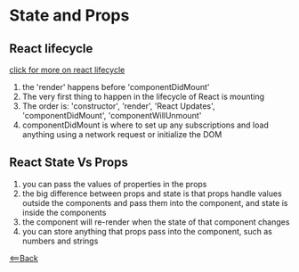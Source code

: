 # State and Props

## React lifecycle

[click for more on react lifecycle](https://canvas.instructure.com/courses/3014213/discussion_topics/11756299?module_item_id=48642366)

1. the 'render' happens before 'componentDidMount'
2. The very first thing to happen in the lifecycle of React is mounting
3. The order is: 'constructor', 'render', 'React Updates', 'componentDidMount', 'componentWillUnmount'
4. componentDidMount is where to set up any subscriptions and load anything using a network request or initialize the DOM

## React State Vs Props

1. you can pass the values of properties in the props
2. the big difference between props and state is that props handle values outside the components and pass them into the component, and state is inside the components
3. the component will re-render when the state of that component changes 
4. you can store anything that props pass into the component, such as numbers and strings

[<==Back](README.md)